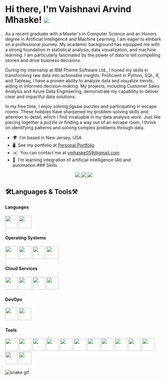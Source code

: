 Hi there, I'm Vaishnavi Arvind Mhaske! ![](https://user-images.githubusercontent.com/18350557/176309783-0785949b-9127-417c-8b55-ab5a4333674e.gif)
=================================================================================================================================================

As a recent graduate with a Master's in Computer Science and an Honors degree in Artificial Intelligence and Machine Learning, I am eager to embark on a professional journey. My academic background has equipped me with a strong foundation in statistical analysis, data visualization, and machine learning. I am particularly fascinated by the power of data to tell compelling stories and drive business decisions. <br>

During my internship at IBM Pheme Software Ltd., I honed my skills in transforming raw data into actionable insights. Proficient in Python, SQL, R, and Tableau, I have a proven ability to analyze data and visualize trends, aiding in informed decision-making. My projects, including Customer Sales Analysis and Azure Data Engineering, demonstrate my capability to deliver clear and impactful data solutions. <br>

In my free time, I enjoy solving jigsaw puzzles and participating in escape rooms. These hobbies have sharpened my problem-solving skills and attention to detail, which I find invaluable in my data analysis work. Just like piecing together a puzzle or finding a way out of an escape room, I thrive on identifying patterns and solving complex problems through data.

*   🌍  I'm based in New Jersey, USA
*   🖥️  See my portfolio at [Personal Portfolio](https://ellipsoid-lion-hsfp.squarespace.com/)
*   ✉️  You can contact me at [vmhaske059@gmail.com](mailto:vmhaske059@gmail.com)
*   🧠  I'm learning integration of artificial intelligence (AI) and automation.### Skills 


<div align = "center">
  <a href="mailto:vmhaske059@gmail.com">
    <img src="https://img.shields.io/badge/Gmail-333333?style=for-the-badge&logo=gmail&logoColor=red" target="_blank" />
  </a>
  <a href="https://in.linkedin.com/in/vaishnavim237" target="_blank">
    <img src="https://img.shields.io/badge/LinkedIn-0077B5?style=for-the-badge&logo=linkedin&logoColor=white" target="_blank" />
  </a>
  <a href="https://ellipsoid-lion-hsfp.squarespace.com" target"_blank">
    <img src="https://img.shields.io/badge/Portfolio-FF5722?style=for-the-badge&logo=todoist&logoColor=white" target="_blank" /> 
  </a>
</div>

## 🛠️Languages & Tools⚒️
#### Languages
<img height="40" src="https://user-images.githubusercontent.com/25181517/183423507-c056a6f9-1ba8-4312-a350-19bcbc5a8697.png"> <img height="40" src="https://user-images.githubusercontent.com/25181517/117201156-9a724800-adec-11eb-9a9d-3cd0f67da4bc.png"> 

#### Operating Systems
<img height="40" src="https://user-images.githubusercontent.com/25181517/186884150-05e9ff6d-340e-4802-9533-2c3f02363ee3.png"> <img height="40" src="https://user-images.githubusercontent.com/25181517/186884152-ae609cca-8cf1-4175-8d60-1ce1fa078ca2.png"> <img height="40" src="https://github.com/marwin1991/profile-technology-icons/assets/76662862/2481dc48-be6b-4ebb-9e8c-3b957efe69fa"> <img height="40" src="https://user-images.githubusercontent.com/25181517/186884153-99edc188-e4aa-4c84-91b0-e2df260ebc33.png">

#### Cloud Services
<img height="40" src="https://user-images.githubusercontent.com/25181517/183896132-54262f2e-6d98-41e3-8888-e40ab5a17326.png"> <img height="40" src="https://user-images.githubusercontent.com/25181517/183911544-95ad6ba7-09bf-4040-ac44-0adafedb9616.png"> <img height="40" src="https://user-images.githubusercontent.com/25181517/183911547-990692bc-8411-4878-99a0-43506cdb69cf.png"> <img height="40" src="https://user-images.githubusercontent.com/25181517/189716855-2c69ca7a-5149-4647-936d-780610911353.png">

#### DevOps
<img height="40" src="https://user-images.githubusercontent.com/25181517/192158606-7c2ef6bd-6e04-47cf-b5bc-da2797cb5bda.png"> <img height="40" src="https://user-images.githubusercontent.com/25181517/117207330-263ba280-adf4-11eb-9b97-0ac5b40bc3be.png"> 

#### Tools
<img height="40" src="https://user-images.githubusercontent.com/25181517/183914128-3fc88b4a-4ac1-40e6-9443-9a30182379b7.png"> <img height="40" src="https://github.com/marwin1991/profile-technology-icons/assets/19180175/3b371807-db7c-45b4-8720-c0cfc901680a"> <img height="40" src="https://user-images.githubusercontent.com/25181517/183896128-ec99105a-ec1a-4d85-b08b-1aa1620b2046.png"> <img height="40" src="https://user-images.githubusercontent.com/25181517/223639822-2a01e63a-a7f9-4a39-8930-61431541bc06.png"> <img height="40" src="https://user-images.githubusercontent.com/25181517/183569191-f32cdf03-673f-4ae3-809b-3a8b376bb8a2.png"> <img height="40" src="https://user-images.githubusercontent.com/25181517/184357834-eba1eee1-6074-4b9c-8ed3-5373868096cc.png"> <img height="40" src="https://user-images.githubusercontent.com/25181517/192108372-f71d70ac-7ae6-4c0d-8395-51d8870c2ef0.png"> <img height="40" src="https://user-images.githubusercontent.com/25181517/192108374-8da61ba1-99ec-41d7-80b8-fb2f7c0a4948.png"> <img height="40" src="https://user-images.githubusercontent.com/25181517/197845567-86a09ca9-d96f-42c4-9ab1-8bce95ab000d.png"> <img height="40" src="https://user-images.githubusercontent.com/25181517/192108891-d86b6220-e232-423a-bf5f-90903e6887c3.png"> <img height="40" src="https://user-images.githubusercontent.com/25181517/192108895-20dc3343-43e3-4a54-a90e-13a4abbc57b9.png"> <img height="40" src="https://user-images.githubusercontent.com/25181517/192108892-6e9b5cdf-4e35-4a70-ad9a-801a93a07c1c.png"> <img height="40" src="https://user-images.githubusercontent.com/25181517/183912952-83784e94-629d-4c34-a961-ae2ae795b662.png">


![snake gif](https://github.com/VMware237/vmware237/blob/output/github-contribution-grid-snake-dark.svg)

